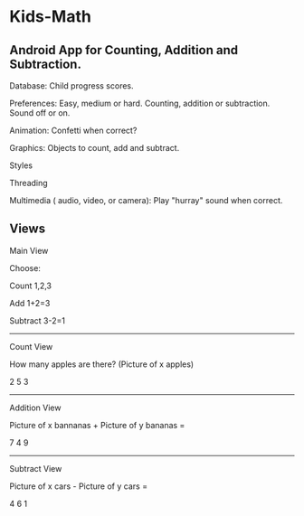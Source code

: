 # Kids-Math
Android App for Counting, Addition and Subtraction.
--------------------------------------------------

Database:	Child progress scores.

Preferences:	Easy, medium or hard. Counting, addition or subtraction. Sound off or on.

Animation:	Confetti when correct?

Graphics:	Objects to count, add and subtract.

Styles

Threading

Multimedia ( audio, video, or camera):	Play "hurray" sound when correct.


Views
-----------

Main View

Choose:

Count 1,2,3

Add     1+2=3

Subtract 3-2=1

-------------------

Count View

How many apples are there?
(Picture of x apples)

2   5   3   

--------------------

Addition View

Picture of x bannanas + Picture of y bananas =

7   4   9

--------------------------------

Subtract View

Picture of x cars - Picture of y cars =

4   6   1


